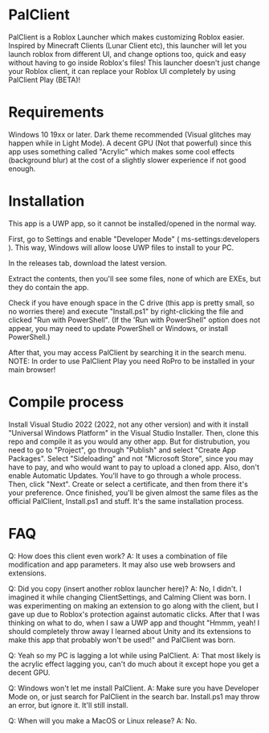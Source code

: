 # PalClient
PalClient is a Roblox Launcher which makes customizing Roblox easier.
Inspired by Minecraft Clients (Lunar Client etc), this launcher will let you launch roblox from different UI, and change options too, quick and easy without having to go inside Roblox's files!
This launcher doesn't just change your Roblox client, it can replace your Roblox UI completely by using PalClient Play (BETA)!

# Requirements
Windows 10 19xx or later.
Dark theme recommended (Visual glitches may happen while in Light Mode).
A decent GPU (Not that powerful) since this app uses something called "Acrylic" which makes some cool effects (background blur) at the cost of a slightly slower experience if not good enough.

# Installation
This app is a UWP app, so it cannot be installed/opened in the normal way.

First, go to Settings and enable "Developer Mode" ( ms-settings:developers ).
This way, Windows will allow loose UWP files to install to your PC.

In the releases tab, download the latest version.

Extract the contents, then you'll see some files, none of which are EXEs, but they do contain the app.

Check if you have enough space in the C drive (this app is pretty small, so no worries there) and execute "Install.ps1" by right-clicking the file and clicked "Run with PowerShell".
(If the 'Run with PowerShell" option does not appear, you may need to update PowerShell or Windows, or install PowerShell.)

After that, you may access PalClient by searching it in the search menu.
NOTE: In order to use PalClient Play you need RoPro to be installed in your main browser!

# Compile process
Install Visual Studio 2022 (2022, not any other version) and with it install "Universal Windows Platform" in the Visual Studio Installer.
Then, clone this repo and compile it as you would any other app.
But for distrubution, you need to go to "Project", go through "Publish" and select "Create App Packages".
Select "Sideloading" and not "Microsoft Store", since you may have to pay, and who would want to pay to upload a cloned app.
Also, don't enable Automatic Updates. You'll have to go through a whole process.
Then, click "Next".
Create or select a certificate, and then from there it's your preference.
Once finished, you'll be given almost the same files as the official PalClient, Install.ps1 and stuff.
It's the same installation process.

# FAQ
Q: How does this client even work?
A: It uses a combination of file modification and app parameters. It may also use web browsers and extensions.

Q: Did you copy (insert another roblox launcher here)?
A: No, I didn't. I imagined it while changing ClientSettings, and Calming Client was born. I was experimenting on making an extension to go along with the client, but I gave up due to Roblox's protection against automatic clicks. After that I was thinking on what to do, when I saw a UWP app and thought "Hmmm, yeah! I should completely throw away I learned about Unity and its extensions to make this app that probably won't be used!" and PalClient was born.

Q: Yeah so my PC is lagging a lot while using PalClient.
A: That most likely is the acrylic effect lagging you, can't do much about it except hope you get a decent GPU.

Q: Windows won't let me install PalClient.
A: Make sure you have Developer Mode on, or just search for PalClient in the search bar. Install.ps1 may throw an error, but ignore it. It'll still install.

Q: When will you make a MacOS or Linux release?
A: No.

